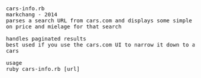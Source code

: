<pre>
 cars-info.rb
 markchang - 2014
 parses a search URL from cars.com and displays some simple statistics
 on price and mielage for that search

 handles paginated results
 best used if you use the cars.com UI to narrow it down to a few hundred
 cars

 usage
 ruby cars-info.rb [url]
</pre>